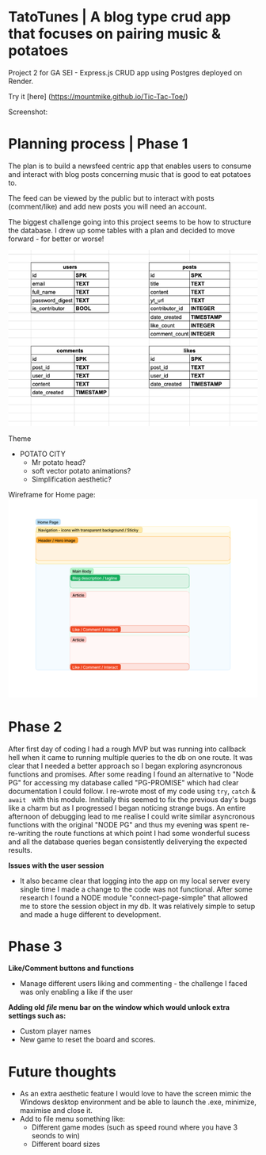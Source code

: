 # TatoTunes | A blog type crud app that focuses on pairing music & potatoes

Project 2 for GA SEI - Express.js CRUD app using Postgres deployed on Render.

Try it [here] (https://mountmike.github.io/Tic-Tac-Toe/)


Screenshot:




# **Planning process** | Phase 1

The plan is to build a newsfeed centric app that enables users to consume and interact with blog posts concerning music that is good to eat potatoes to. 

The feed can be viewed by the public but to interact with posts (comment/like) and add new posts you will need an account.

The biggest challenge going into this project seems to be how to structure the database. I drew up some tables with a plan and decided to move forward - for better or worse!

![Wireframe1](https://github.com/mountmike/TatoTunes/blob/main/public/images/dbmap.png?raw=true)

Theme
- POTATO CITY
    - Mr potato head?
    - soft vector potato animations?
    - Simplification aesthetic?


Wireframe for Home page:
![Wireframe1](https://github.com/mountmike/TatoTunes/blob/main/public/images/wireframe1.png?raw=true)



# Phase 2

After first day of coding I had a rough MVP but was running into callback hell when it came to running multiple queries to the db on one route. It was clear that I needed a better approach so I began exploring asyncronous functions and promises. After some reading I found an alternative to "Node PG" for accessing my database called "PG-PROMISE" which had clear documentation I could follow. I re-wrote most of my code using ``try``, ``catch`` & ``await `` with this module. Innitially this seemed to fix the previous day's bugs like a charm but as I progressed I began noticing strange bugs. An entire afternoon of debugging lead to me realise I could write similar asyncronous functions with the original "NODE PG" and thus my evening was spent re-re-writing the route functions at which point I had some wonderful sucess and all the database queries began consistently deliverying the expected results.

**Issues with the user session**
- It also became clear that logging into the app on my local server every single time I made a change to the code was not functional. After some research I found a NODE module "connect-page-simple" that allowed me to store the session object in my db. It was relatively simple to setup and made a huge different to development.





# Phase 3
**Like/Comment buttons and functions**
- Manage different users liking and commenting - the challenge I faced was only enabling a like if the user 

**Adding old *file* menu bar on the window which would unlock extra settings such as:**
- Custom player names
- New game to reset the board and scores.

# Future thoughts
- As an extra aesthetic feature I would love to have the screen mimic the Windows desktop environment and be able to launch the .exe, minimize, maximise and close it.
- Add to file menu something like:
    - Different game modes (such as speed round where you have 3 seonds to win)
    - Different board sizes


